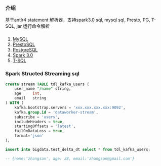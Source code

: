 ### 介绍

基于antlr4 statement 解析器，支持spark3.0 sql, mysql sql, Presto, PG, T-SQL, jar 运行命令解析

###
1. [MySQL](https://github.com/antlr/grammars-v4/tree/master/sql/mysql)
2. [PrestoSQL](https://github.com/prestosql/presto/tree/master/presto-parser/src/main/antlr4/io/prestosql/sql/parser)
3. [PostgreSQL](https://github.com/pgcodekeeper/pgcodekeeper/tree/master/apgdiff/antlr-src)
4. [Spark 3.0](https://github.com/apache/spark/tree/master/sql/catalyst/src/main/antlr4/org/apache/spark/sql/catalyst/parser)
5. [T-SQL](https://github.com/antlr/grammars-v4/tree/master/sql/tsql)

### Spark Structed Streaming sql
```sql
create stream TABLE tdl_kafka_users (
    user_name "/name" string,
	age	    int,
	email   string
) WITH (
    kafka.bootstrap.servers = 'xxx.xxx.xxx.xxx:9092',
    kafka.group.id = 'dataworker-stream',
    subscribe = 'users',
    includeHeaders = true,
    startingOffsets = 'latest',
    failOnDataLoss = true,
    format='json'
);

insert into bigdata.test_delta_dt select * from tdl_kafka_users;

-- {name:'zhangsan', age: 28, email:'zhangsan@gmail.com'}
```
